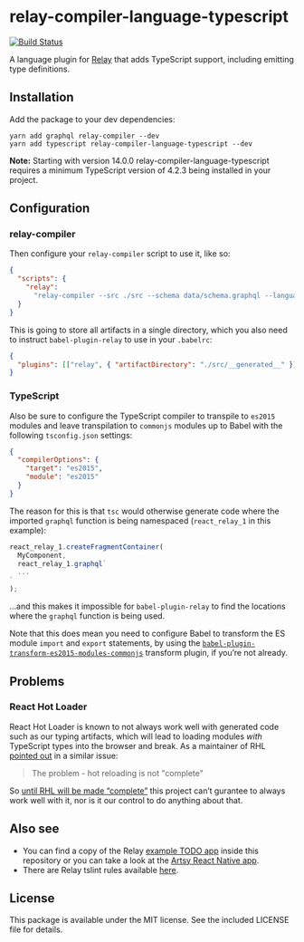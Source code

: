 # relay-compiler-language-typescript

[![Build Status](https://travis-ci.org/relay-tools/relay-compiler-language-typescript.svg?branch=master)](https://travis-ci.org/relay-tools/relay-compiler-language-typescript)

A language plugin for [Relay](https://facebook.github.io/relay/) that adds
TypeScript support, including emitting type definitions.

## Installation

Add the package to your dev dependencies:

```
yarn add graphql relay-compiler --dev
yarn add typescript relay-compiler-language-typescript --dev
```

**Note:** Starting with version 14.0.0 relay-compiler-language-typescript requires a minimum TypeScript version of 4.2.3 being installed in your project.

## Configuration

### relay-compiler

Then configure your `relay-compiler` script to use it, like so:

```json
{
  "scripts": {
    "relay":
      "relay-compiler --src ./src --schema data/schema.graphql --language typescript --artifactDirectory ./src/__generated__"
  }
}
```

This is going to store all artifacts in a single directory, which you also need
to instruct `babel-plugin-relay` to use in your `.babelrc`:

```json
{
  "plugins": [["relay", { "artifactDirectory": "./src/__generated__" }]]
}
```

### TypeScript

Also be sure to configure the TypeScript compiler to transpile to `es2015`
modules and leave transpilation to `commonjs` modules up to Babel with the
following `tsconfig.json` settings:

```json
{
  "compilerOptions": {
    "target": "es2015",
    "module": "es2015"
  }
}
```

The reason for this is that `tsc` would otherwise generate code where the
imported `graphql` function is being namespaced (`react_relay_1` in this
example):

```js
react_relay_1.createFragmentContainer(
  MyComponent,
  react_relay_1.graphql`
  ...
`
);
```

…and this makes it impossible for `babel-plugin-relay` to find the locations
where the `graphql` function is being used.

Note that this does mean you need to configure Babel to transform the ES module
`import` and `export` statements, by using the
[`babel-plugin-transform-es2015-modules-commonjs`](https://babeljs.io/docs/plugins/transform-es2015-modules-commonjs/)
transform plugin, if you’re not already.

## Problems

### React Hot Loader

React Hot Loader is known to not always work well with generated code such as
our typing artifacts, which will lead to loading modules _with_ TypeScript types
into the browser and break. As a maintainer of RHL
[pointed out](https://github.com/gaearon/react-hot-loader/issues/1032) in a
similar issue:

> The problem - hot reloading is not "complete"

So
[until RHL will be made “complete”](https://github.com/gaearon/react-hot-loader/issues/1024)
this project can’t gurantee to always work well with it, nor is it our control
to do anything about that.

## Also see

* You can find a copy of the Relay
  [example TODO app](https://github.com/relay-tools/relay-compiler-language-typescript/tree/master/example)
  inside this repository or you can take a look at the
  [Artsy React Native app](https://github.com/artsy/emission).
* There are Relay tslint rules available
  [here](https://github.com/relay-tools/tslint-plugin-relay).

## License

This package is available under the MIT license. See the included LICENSE file
for details.
